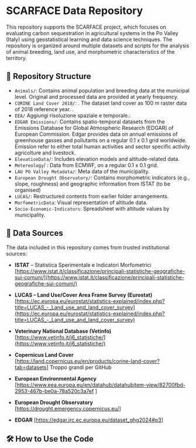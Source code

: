 # SCARFACE Data Repository

This repository supports the SCARFACE project, which focuses on evaluating carbon sequestration in agricultural systems in the Po Valley (Italy) using geostatistical learning and data science techniques. The repository is organized around multiple datasets and scripts for the analysis of animal breeding, land use, and morphometric characteristics of the territory.

## 📁 Repository Structure

- `Animals/`: Contains animal population and breeding data at the municipal level. Original and processed data are provided at yearly frequency. 
- `CORINE Land Cover 2018/`: . The dataset land cover as 100 m raster data of 2018 reference year.   .
- `EEA/`  Aggiungi risoluzione spaziale e temporale.:
- `EDGAR Emissions/`: Contains spatio-temporal datasets from the Emissions Database for Global Atmospheric Research (EDGAR) of European Commission. Edgar provides data on annual emissions of greenhouse gasses and pollutants on a regular 0.1 x 0.1 grid worldwide.  Emission refer to either total human activities and sector specific activity agricolture and livestock.  
- `ElevationData/`: Includes elevation models and altitude-related data.
-  `Metereology`/ : Data from ECMWF, on a regular 0.1 x 0.1 grid.
- `LAU PO Valley Metadata/`: Meta data of the municipality.
- `European Drought Observatory/`: Contains morphometric indicators (e.g., slope, roughness) and geographic information from ISTAT (to be organised)
- `LUCAS/`: Restructured contents from earlier folder arrangements.
- `MorfometricData`: Visual representation of altitude data.
- `Socio-Economic-Indicators`: Spreadsheet with altitude values by municipality.


## 🔗 Data Sources

The data included in this repository comes from trusted institutional sources:

- **ISTAT** – Statistica Sperimentale e Indicatori Morfometrici  
  [https://www.istat.it/classificazione/principali-statistiche-geografiche-sui-comuni/](https://www.istat.it/classificazione/principali-statistiche-geografiche-sui-comuni/)
  
- **LUCAS – Land Use/Cover Area Frame Survey (Eurostat)**  
  [https://ec.europa.eu/eurostat/statistics-explained/index.php?title=LUCAS_-_Land_use_and_land_cover_survey](https://ec.europa.eu/eurostat/statistics-explained/index.php?title=LUCAS_-_Land_use_and_land_cover_survey)

- **Veterinary National Database (Vetinfo)**  
  [https://www.vetinfo.it/j6_statistiche/](https://www.vetinfo.it/j6_statistiche/)

- **Copernicus Land Cover**
[https://land.copernicus.eu/en/products/corine-land-cover?tab=datasets]  Troppo grandi per GitHub

- **European Environmental Agency**
  [https://www.eea.europa.eu/en/datahub/datahubitem-view/82700fbd-2953-467b-be0a-78a520c3a7ef ]
  
- **European Drought Observatory**
[https://drought.emergency.copernicus.eu/]

- **EDGAR**
  [https://edgar.jrc.ec.europa.eu/dataset_ghg2024#p3]


## 🛠 How to Use the Code

